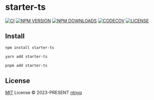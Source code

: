 # starter-ts

[![CI](https://github.com/ntnyq/starter-ts/workflows/CI/badge.svg)](https://github.com/ntnyq/starter-ts/actions)
[![NPM VERSION](https://img.shields.io/npm/v/starter-ts.svg)](https://www.npmjs.com/package/starter-ts)
[![NPM DOWNLOADS](https://img.shields.io/npm/dy/starter-ts.svg)](https://www.npmjs.com/package/starter-ts)
[![CODECOV](https://codecov.io/github/ntnyq/starter-ts/branch/main/graph/badge.svg)](https://codecov.io/github/ntnyq/starter-ts)
[![LICENSE](https://img.shields.io/github/license/ntnyq/starter-ts.svg)](https://github.com/ntnyq/starter-ts/blob/main/LICENSE)

## Install

```bash
npm install starter-ts
```

```bash
yarn add starter-ts
```

```bash
pnpm add starter-ts
```

## License

[MIT](./LICENSE) License © 2023-PRESENT [ntnyq](https://github.com/ntnyq)
